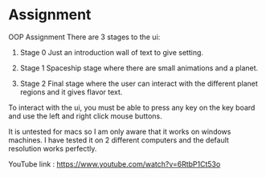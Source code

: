 # Assignment
OOP Assignment
There are 3 stages to the ui:

1. Stage 0
  Just an introduction wall of text to give setting.

2. Stage 1
  Spaceship stage where there are small animations and a planet.
  
3. Stage 2 
  Final stage where the user can interact with the different planet regions and it gives flavor text.
  
To interact with the ui, you must be able to press any key on the key board and use the left and right click mouse buttons. 

It is untested for macs so I am only aware that it works on windows machines. I have tested it on 2 different computers and the default 
resolution works perfectly.

YouTube link : https://www.youtube.com/watch?v=6RtbP1Ct53o
